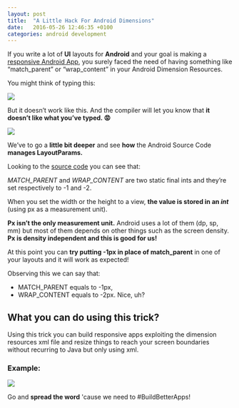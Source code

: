 ```yaml
---
layout: post
title:  "A Little Hack For Android Dimensions"
date:   2016-05-26 12:46:35 +0100
categories: android development
---
```


If you write a lot of **UI** layouts for **Android** and your goal is making a [responsive Android App](https://medium.com/google-developers/building-a-responsive-ui-in-android-7dc7e4efcbb3), you surely faced the need of having something like “match_parent” or “wrap_content” in your Android Dimension Resources.

You might think of typing this:

![](https://cdn-images-1.medium.com/max/800/1*wD14kgt4YSNntMhEkLBxbg.png)

But it doesn’t work like this. And the compiler will let you know that **it doesn’t like what you’ve typed. 😡**

![](https://cdn-images-1.medium.com/max/800/1*PGdZAhA-41RikTV5wBeZUw.png)

We’ve to go a **little bit deeper** and see **how** the Android Source Code **manages LayoutParams.**

Looking to the [source code](https://android.googlesource.com/platform/frameworks/base/+/refs/heads/master/core/java/android/view/ViewGroup.java) you can see that:

_MATCH_PARENT_ and _WRAP_CONTENT_ are two static final ints and they’re set respectively to -1 and -2.

When you set the width or the height to a view, **the value is stored in an _int_** (using px as a measurement unit).

**Px isn’t the only measurement unit.** Android uses a lot of them (dp, sp, mm) but most of them depends on other things such as the screen density. **Px is density independent and this is good for us!**

At this point you can **try putting -1px in place of match_parent** in one of your layouts and it will work as expected!

Observing this we can say that:
- MATCH_PARENT equals to -1px,
- WRAP_CONTENT equals to -2px.
Nice, uh?

## What you can do using this trick?

Using this trick you can build responsive apps exploiting the dimension resources xml file and resize things to reach your screen boundaries without recurring to Java but only using xml.

### Example:

![](https://cdn-images-1.medium.com/max/800/1*788-mHtIgkGtiUYXeM9uLA.png)

Go and **spread the word** 'cause we need to #BuildBetterApps!
